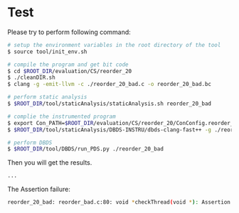 # Test

Please try to perform following command:

```sh
# setup the environment variables in the root directory of the tool
$ source tool/init_env.sh

# compile the program and get bit code
$ cd $ROOT_DIR/evaluation/CS/reorder_20
$ ./cleanDIR.sh
$ clang -g -emit-llvm -c ./reorder_20_bad.c -o reorder_20_bad.bc

# perform static analysis
$ $ROOT_DIR/tool/staticAnalysis/staticAnalysis.sh reorder_20_bad

# complie the instrumented program
$ export Con_PATH=$ROOT_DIR/evaluation/CS/reorder_20/ConConfig.reorder_20_bad
$ $ROOT_DIR/tool/staticAnalysis/DBDS-INSTRU/dbds-clang-fast++ -g ./reorder_20_bad.bc -o reorder_20_bad -lpthread -ldl

# perform DBDS
$ $ROOT_DIR/tool/DBDS/run_PDS.py ./reorder_20_bad
```

Then you will get the results.

```sh
...
```

The Assertion failure:

```sh
reorder_20_bad: reorder_bad.c:80: void *checkThread(void *): Assertion `0' failed.
```
